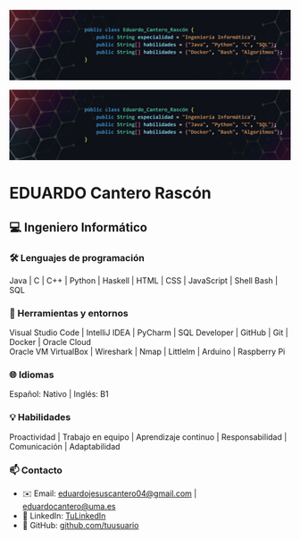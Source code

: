![Header](./header.jpeg)

![Header](./header.jpeg)

# EDUARDO Cantero Rascón
## 💻 Ingeniero Informático 


### 🛠 Lenguajes de programación
Java  |  C  |  C++  |  Python  |  Haskell  |  HTML  | CSS  |  JavaScript  |  Shell Bash  |  SQL

### 🧰 Herramientas y entornos
Visual Studio Code  |  IntelliJ IDEA  |  PyCharm  |  SQL Developer  |  GitHub  |  Git  |  Docker  |  Oracle Cloud  
Oracle VM VirtualBox  |  Wireshark  |  Nmap  |  Littlelm  |  Arduino  |  Raspberry Pi

### 🌐 Idiomas
Español: Nativo   |   Inglés: B1

### 💡 Habilidades
Proactividad  |  Trabajo en equipo  |  Aprendizaje continuo  |  Responsabilidad  |  Comunicación  |  Adaptabilidad

### 📫 Contacto

- ✉️ Email:  eduardojesuscantero04@gmail.com | eduardocantero@uma.es
- 🔗 LinkedIn: [TuLinkedIn](https://www.linkedin.com/in/eduardocanterorascon/)  
- 💼 GitHub: [github.com/tuusuario](https://github.com/eCanRas)

